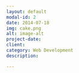 ```yaml
---
layout: default
modal-id: 2
date: 2014-07-18
img: cake.png
alt: image-alt
project-date: 
client: 
category: Web Development
description: 

---
```

